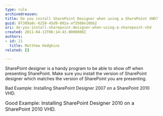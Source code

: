 ```yaml
---
type: rule
archivedreason: 
title: Do you install SharePoint Designer when using a SharePoint VHD?
guid: 07309a8c-6258-45d9-802a-af3568e10bb2
uri: do-you-install-sharepoint-designer-when-using-a-sharepoint-vhd
created: 2011-04-13T06:14:43.0000000Z
authors:
- id: 21
  title: Matthew Hodgkins
related: []

---
```




  <p>SharePoint designer is a handy program to be able to show off when presenting SharePoint. Make sure you install the version of SharePoint designer which matches the version of SharePoint you are presenting. </p>
<p class="ms-rteCustom-FigureBad">Bad Example&#58; Installing SharePoint Designer 2007 on a SharePoint 2010 VHD.</p>
<p><font class="ms-rteCustom-FigureGood" size="+0">Good Example&#58; Installing SharePoint Designer 2010 on a SharePoint 2010 VHD.</font></p>

<br><excerpt class='endintro'></excerpt><br>



